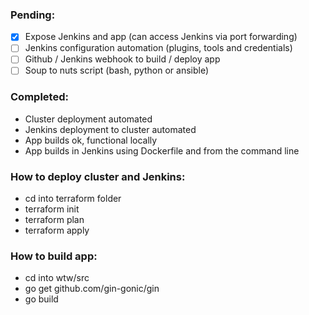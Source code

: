 ### Pending:
- [X] Expose Jenkins and app (can access Jenkins via port forwarding)
- [ ] Jenkins configuration automation (plugins, tools and credentials)
- [ ] Github / Jenkins webhook to build / deploy app
- [ ] Soup to nuts script (bash, python or ansible)

### Completed:
- Cluster deployment automated
- Jenkins deployment to cluster automated 
- App builds ok, functional locally
- App builds in Jenkins using Dockerfile and from the command line

### How to deploy cluster and Jenkins:
- cd into terraform folder
- terraform init
- terraform plan
- terraform apply

### How to build app:
- cd into wtw/src
- go get github.com/gin-gonic/gin
- go build


